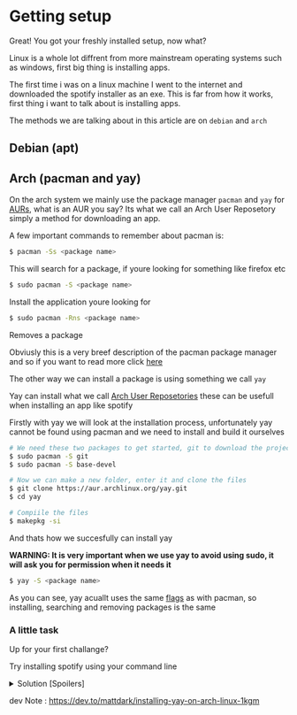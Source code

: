 # Getting setup

Great! You got your freshly installed setup, now what?

Linux is a whole lot diffrent from more mainstream operating systems such as windows, first big thing is installing apps.

The first time i was on a linux machine I went to the internet and downloaded the spotify installer as an exe. This is far from how it works, first thing i want to talk about is installing apps.

The methods we are talking about in this article are on `debian` and `arch`

## Debian (apt)

## Arch (pacman and yay)

On the arch system we mainly use the package manager `pacman` and `yay` for [AURs](https://wiki.archlinux.org/title/Arch_User_Repository), what is an AUR you say? Its what we call an Arch User Reposetory simply a method for downloading an app.

A few important commands to remember about pacman is:

```bash
$ pacman -Ss <package name>
```
This will search for a package, if youre looking for something like firefox etc

```bash
$ sudo pacman -S <package name>
```
Install the application youre looking for

```bash
$ sudo pacman -Rns <package name>
```
Removes a package

Obviusly this is a very breef description of the pacman package manager and so if you want to read more click [here](https://wiki.archlinux.org/title/Pacman)

The other way we can install a package is using something we call `yay`

Yay can install what we call [Arch User Reposetories](https://wiki.archlinux.org/title/Arch_User_Repository) these can be usefull when installing an app like spotify

Firstly with yay we will look at the installation process, unfortunately yay cannot be found using pacman and we need to install and build it ourselves

```bash
# We need these two packages to get started, git to download the project files and base-devel to compile
$ sudo pacman -S git
$ sudo pacman -S base-devel

# Now we can make a new folder, enter it and clone the files
$ git clone https://aur.archlinux.org/yay.git
$ cd yay

# Compiile the files
$ makepkg -si
```

And thats how we succesfully can install yay

**WARNING: It is very important when we use yay to avoid using sudo, it will ask you for permission when it needs it**

```bash
$ yay -S <package name>
```
As you can see, yay acuallt uses the same [flags](technical_termonologies.md) as with pacman, so installing, searching and removing packages is the same

### A little task

Up for your first challange?

Try installing spotify using your command line

<details closed="closed">
  <summary>Solution [Spoilers]</summary>

  <p>We want to make sure that we have yay installed before starting</p>

  ```bash
  $ yay -S spotify
  ```

</details>

dev Note : https://dev.to/mattdark/installing-yay-on-arch-linux-1kgm


